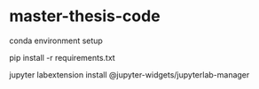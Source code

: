 # master-thesis-code

conda environment setup

pip install -r requirements.txt

jupyter labextension install @jupyter-widgets/jupyterlab-manager
